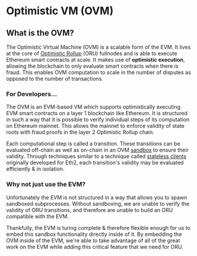 # Optimistic VM \(OVM\)

## What is the OVM?

The Optimistic Virtual Machine \(OVM\) is a scalable form of the EVM. It lives at the core of [Optimistic Rollup](https://medium.com/plasma-group/ethereum-smart-contracts-in-l2-optimistic-rollup-2c1cef2ec537) \(ORU\) fullnodes and is able to execute Ethereum smart contracts at scale. It makes use of **optimistic execution**, allowing the blockchain to only evaluate smart contracts when there is fraud. This enables OVM computation to scale in the number of disputes as opposed to the number of transactions.

### For Developers...

The OVM is an EVM-based VM which supports optimistically executing EVM smart contracts on a layer 1 blockchain like Ethereum. It is structured in such a way that it is possible to verify individual steps of its computation on Ethereum mainnet. This allows the mainnet to enforce validity of state roots with fraud proofs in the layer 2 Optimistic Rollup chain.

Each computational step is called a transition. These transitions can be evaluated off-chain as well as on-chain in an OVM [sandbox](https://en.wikipedia.org/wiki/Sandbox_%28computer_security%29) to ensure their validity. Through techniques similar to a technique called [stateless clients](https://ethresear.ch/t/the-stateless-client-concept/172) originally developed for Eth2, each transition's validity may be evaluated efficiently & in isolation.

### Why not just use the EVM?

Unfortunately the EVM is not structured in a way that allows you to spawn sandboxed subprocesses. Without sandboxing, we are unable to verify the validity of ORU transitions, and therefore are unable to build an ORU compatible with the EVM.

Thankfully, the EVM is turing complete & therefore flexible enough for us to embed this sandbox functionality directly inside of it. By embedding the OVM inside of the EVM, we're able to take advantage of all of the great work on the EVM while adding this critical feature that we need for ORU.

